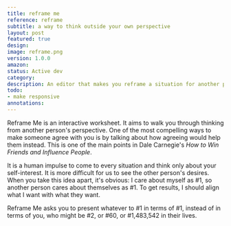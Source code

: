 ```yaml
---
title: reframe me
reference: reframe
subtitle: a way to think outside your own perspective
layout: post
featured: true
design: 
image: reframe.png
version: 1.0.0
amazon: 
status: Active dev
category: 
description: An editor that makes you reframe a situation for another person
todo:
- make responsive
annotations:
---
```


Reframe Me is an interactive worksheet. It aims to walk you through thinking from another person's perspective. One of the most compelling ways to make someone agree with you is by talking about how agreeing would help them instead. This is one of the main points in Dale Carnegie's *How to Win Friends and Influence People*. 

It is a human impulse to come to every situation and think only about your self-interest. It is more difficult for us to see the other person's desires. When you take this idea apart, it's obvious: I care about myself as #1, so another person cares about themselves as #1. To get results, I should align what I want with what they want. 

Reframe Me asks you to present whatever to #1 in terms of #1, instead of in terms of you, who might be #2, or #60, or #1,483,542 in their lives.